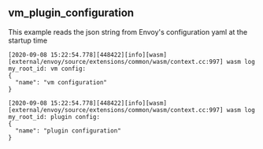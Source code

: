 ## vm_plugin_configuration

This example reads the json string from Envoy's configuration yaml at the startup time


```
[2020-09-08 15:22:54.778][448422][info][wasm] [external/envoy/source/extensions/common/wasm/context.cc:997] wasm log my_root_id: vm config:
{
  "name": "vm configuration"
}

[2020-09-08 15:22:54.778][448422][info][wasm] [external/envoy/source/extensions/common/wasm/context.cc:997] wasm log my_root_id: plugin config:
{
  "name": "plugin configuration"
}

```
